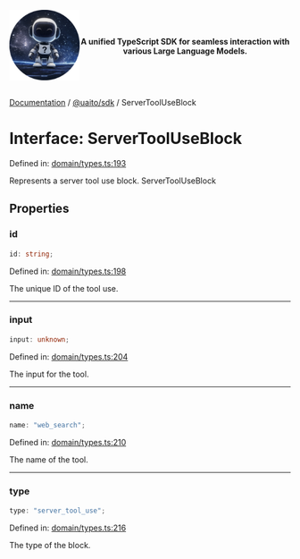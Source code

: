<div style="display:flex; align-items:center;">
<p align="center">
  <img src="../UAITO.png" alt="UAITO Logo" width="200"/>
</p>

<p align="center">
  <strong>A unified TypeScript SDK for seamless interaction with various Large Language Models.</strong>
</p>
</div>

[Documentation](README.md) / [@uaito/sdk](@uaito.sdk.md) / ServerToolUseBlock

# Interface: ServerToolUseBlock

Defined in: [domain/types.ts:193](https://github.com/elribonazo/uaito/blob/c19018bfe74c91c77b7bc1d63c1e0fc37da6651a/packages/sdk/src/domain/types.ts#L193)

Represents a server tool use block.
 ServerToolUseBlock

## Properties

### id

```ts
id: string;
```

Defined in: [domain/types.ts:198](https://github.com/elribonazo/uaito/blob/c19018bfe74c91c77b7bc1d63c1e0fc37da6651a/packages/sdk/src/domain/types.ts#L198)

The unique ID of the tool use.

***

### input

```ts
input: unknown;
```

Defined in: [domain/types.ts:204](https://github.com/elribonazo/uaito/blob/c19018bfe74c91c77b7bc1d63c1e0fc37da6651a/packages/sdk/src/domain/types.ts#L204)

The input for the tool.

***

### name

```ts
name: "web_search";
```

Defined in: [domain/types.ts:210](https://github.com/elribonazo/uaito/blob/c19018bfe74c91c77b7bc1d63c1e0fc37da6651a/packages/sdk/src/domain/types.ts#L210)

The name of the tool.

***

### type

```ts
type: "server_tool_use";
```

Defined in: [domain/types.ts:216](https://github.com/elribonazo/uaito/blob/c19018bfe74c91c77b7bc1d63c1e0fc37da6651a/packages/sdk/src/domain/types.ts#L216)

The type of the block.
